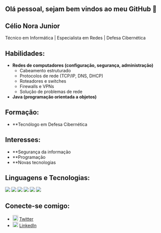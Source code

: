 ## Olá pessoal, sejam bem vindos ao meu GitHub 👋

## Célio Nora Junior

Técnico em Informática | Especialista em Redes | Defesa Cibernética

## Habilidades:

* **Redes de computadores (configuração, segurança, administração)**
    * Cabeamento estruturado
    * Protocolos de rede (TCP/IP, DNS, DHCP)
    * Roteadores e switches
    * Firewalls e VPNs
    * Solução de problemas de rede
* **Java (programação orientada a objetos)**

## Formação:

* **Tecnólogo em Defesa Cibernética

## Interesses:

* **Segurança da informação
* **Programação
* **Novas tecnologias

## Linguagens e Tecnologias:
<div>
    <img src="https://img.icons8.com/color/48/java-coffee-cup-logo--v1.png" style="display: inline-block;" />
    <img src="https://img.icons8.com/ios-filled/50/github.png" style="display: inline-block;" />
    <img src="https://img.icons8.com/color/48/git.png" style="display: inline-block;" />
    <img src="https://img.icons8.com/color/48/linux--v1.png" style="display: inline-block;" />
    <img src="https://img.icons8.com/office/40/java-eclipse.png" style="display: inline-block;" />
    <img src="https://img.icons8.com/fluency/48/visual-studio-code-2019.png" style="display: inline-block;" />
</div>

## Conecte-se comigo:

<ul>
    <li>
        <img src="https://img.icons8.com/ios-glyphs/90/twitterx--v2.png" width="18" alt="Twitter" style="display: inline-block;"> 
        <a href="https://twitter.com/celio_nora" target="_blank" title="My Twitter">Twitter</a>
    </li>
    <li>
        <img src="https://img.icons8.com/ios-glyphs/60/linkedin.png" width="18" alt="Linkedin" style="display: inline-block;"> 
        <a href="https://www.linkedin.com/in/celionorajunior/" target="_blank" title="My LinkedIn">LinkedIn</a>
    </li>
</ul>


